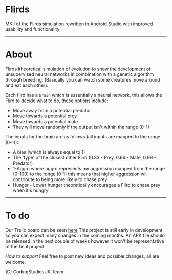 # Flirds
MKII of the Flirds simulation rewritten in Android Studio with improved usability and functionality

---

# **About**
Flirds itheoretical simulation of evolution to show the development of unsupervised neural networks in combination with a genetic algorithm through breeding. (Basically you can watch some creatures move around and eat each other).

Each flird has a `brain` which is essentially a neural network, this allows the Flird to decide what to do, these options include:
* Move away from a potential predator
* Move towards a potential prey
* Move towards a potential mate
* They will move randomly if the output isn't within the range (0-1)

The inputs for the brain are as follows (all inputs are mapped to the range (0-1)):
* A bias (which is always equal to 1)
* The 'type' of the closest other Flird (0.33 - Prey, 0.66 - Mate, 0.99 - Predator)
* 1-Aggro where aggro represents my aggression mapped from the range (0-100) to the range (0-1) this means that higher aggression will contribute to being more likely to chase prey
* Hunger - Lower hunger theoretically encourages a Flird to chase prey when it's hungry

---

# **To do**
Our Trello board can be seen [here](https://trello.com/b/icAxEHQc/flirds)
This project is still early in development so you can expect many changes in the coming months.
An APK file should be released in the next couple of weeks however it won't be representative of the final project.


_How to support_
Feel free to post new ideas and possible changes, all are welcome.

(C) CodingStudiosUK Team

